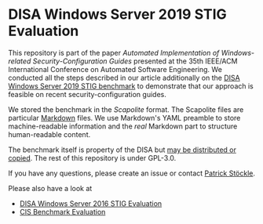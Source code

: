 # DISA Windows Server 2019 STIG Evaluation

This repository is part of the paper *Automated Implementation of Windows-related Security-Configuration Guides* presented at the 35th IEEE/ACM International Conference on Automated Software Engineering.
We conducted all the steps described in our article additionally on the [DISA Windows Server 2019 STIG benchmark](https://dl.dod.cyber.mil/wp-content/uploads/stigs/zip/U_MS_Windows_Server_2016_V1R13_STIG_SCAP_1-2_Benchmark.zip) to demonstrate that our approach is feasible on recent security-configuration guides.

We stored the benchmark in the *Scapolite* format.
The Scapolite files are particular [Markdown](https://daringfireball.net/projects/markdown/) files.
We use Markdown's YAML preamble to store machine-readable information and the *real* Markdown part to structure human-readable content.

The benchmark itself is property of the DISA but [may be distributed or copied](https://public.cyber.mil/privacy-security/).
The rest of this repository is under GPL-3.0.

If you have any questions, please create an issue or contact [Patrick Stöckle](mailto:patrick.stoeckle@tum.de).

Please also have a look at

* [DISA Windows Server 2016 STIG Evaluation](https://github.com/tum-i22/disa-windows-server-2016)
* [CIS Benchmark Evaluation](https://github.com/tum-i22/CIS-Benchmark-Evaluation)
